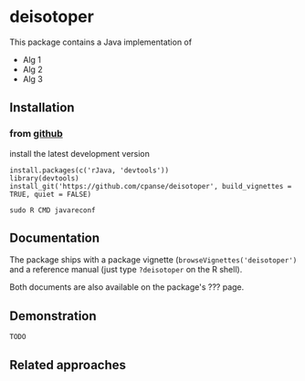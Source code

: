# deisotoper

This package contains a Java implementation of 

* Alg 1
* Alg 2
* Alg 3


## Installation



### from [github](https://github.com/cpanse/deisotoper)

install the latest development version

```
install.packages(c('rJava, 'devtools'))
library(devtools)
install_git('https://github.com/cpanse/deisotoper', build_vignettes = TRUE, quiet = FALSE)
```

```
sudo R CMD javareconf
```

## Documentation

The package ships with a package vignette (`browseVignettes('deisotoper')` 
and a reference manual (just type `?deisotoper` on the R shell).

Both documents are also available on the package's ???  page.


## Demonstration

```{R}
TODO
```

## Related approaches

